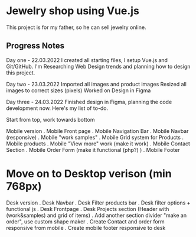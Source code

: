 # Jewelry shop using Vue.js

This project is for my father, so he can sell jewelry online.

## Progress Notes

Day one - 22.03.2022
I created all starting files, I setup Vue.js and Git/GitHub.
I'm Researching Web Design trends and planning how to design this project.

Day two - 23.03.2022
Imported all images and product images
Resized all images to correct sizes (pixels)
Worked on Design in Figma

Day three - 24.03.2022
Finished design in Figma, planning the code development now.
Here's my list of to-do.

Start from top, work towards bottom

Mobile version 
. Mobile Front page
. Mobile Navigation Bar
. Mobile Navbar (responsive)
. Mobile "work samples"
. Mobile Grid system for Products
. Mobile products
. Mobile "View more" work (make it work)
. Mobile Contact Section
. Mobile Order Form (make it functional (php?) )
. Mobile Footer

# Move on to Desktop verison (min 768px)

 Desk version
. Desk Navbar
. Desk Filter products bar
. Desk filter options + functional js
. Desk Frontpage
. Desk Projects section (Header with (work&samples) and grid of items)
. Add another section divider "make an order", use custom shape maker
. Create Contact and order form responsive from mobile
. Create mobile footer responsive to desk